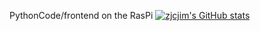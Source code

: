 PythonCode/frontend on the RasPi
[![zjcjim's GitHub stats](https://github-readme-stats.vercel.app/api?username=zjcjim)](https://github.com/anuraghazra/github-readme-stats)
